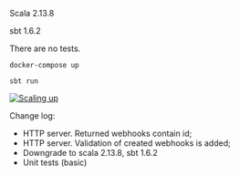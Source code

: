 Scala 2.13.8

sbt 1.6.2

There are no tests.

```
docker-compose up

sbt run
```

[![Scaling up](https://img.youtube.com/vi/sx0rD1__mOQ/0.jpg)](https://www.youtube.com/watch?v=sx0rD1__mOQ)

Change log:
- HTTP server. Returned webhooks contain id;
- HTTP server. Validation of created webhooks is added;
- Downgrade to scala 2.13.8, sbt 1.6.2
- Unit tests (basic)

